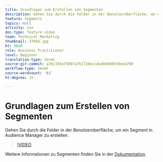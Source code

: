 ```yaml
---
title: Grundlagen zum Erstellen von Segmenten
description: Gehen Sie durch die Felder in der Benutzeroberfläche, um ein Segment in Audience Manager zu erstellen.
feature: Segments
topics: null
activity: use
doc-type: feature video
team: Technical Marketing
thumbnail: 37056.jpg
kt: 5820
role: Business Practitioner
level: Beginner
translation-type: tm+mt
source-git-commit: a7dc335e75697a7b1720eccdadbb9605fdeda798
workflow-type: tm+mt
source-wordcount: '61'
ht-degree: 1%

---
```



# Grundlagen zum Erstellen von Segmenten

Gehen Sie durch die Felder in der Benutzeroberfläche, um ein Segment in Audience Manager zu erstellen.

>[!VIDEO](https://video.tv.adobe.com/v/37056/?quality=12&learn=on)

Weitere Informationen zu Segmenten finden Sie in der [Dokumentation](https://docs.adobe.com/content/help/en/audience-manager/user-guide/features/segments/segments-purpose.html).
